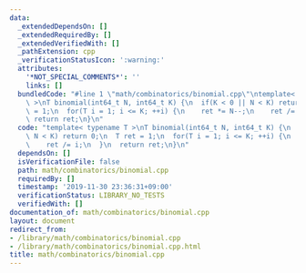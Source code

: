 ```yaml
---
data:
  _extendedDependsOn: []
  _extendedRequiredBy: []
  _extendedVerifiedWith: []
  _pathExtension: cpp
  _verificationStatusIcon: ':warning:'
  attributes:
    '*NOT_SPECIAL_COMMENTS*': ''
    links: []
  bundledCode: "#line 1 \"math/combinatorics/binomial.cpp\"\ntemplate< typename T\
    \ >\nT binomial(int64_t N, int64_t K) {\n  if(K < 0 || N < K) return 0;\n  T ret\
    \ = 1;\n  for(T i = 1; i <= K; ++i) {\n    ret *= N--;\n    ret /= i;\n  }\n \
    \ return ret;\n}\n"
  code: "template< typename T >\nT binomial(int64_t N, int64_t K) {\n  if(K < 0 ||\
    \ N < K) return 0;\n  T ret = 1;\n  for(T i = 1; i <= K; ++i) {\n    ret *= N--;\n\
    \    ret /= i;\n  }\n  return ret;\n}\n"
  dependsOn: []
  isVerificationFile: false
  path: math/combinatorics/binomial.cpp
  requiredBy: []
  timestamp: '2019-11-30 23:36:31+09:00'
  verificationStatus: LIBRARY_NO_TESTS
  verifiedWith: []
documentation_of: math/combinatorics/binomial.cpp
layout: document
redirect_from:
- /library/math/combinatorics/binomial.cpp
- /library/math/combinatorics/binomial.cpp.html
title: math/combinatorics/binomial.cpp
---
```

